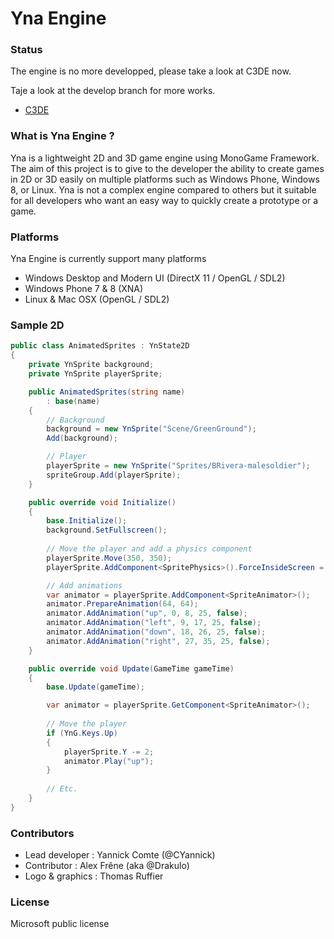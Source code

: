Yna Engine
==========

### Status

The engine is no more developped, please take a look at C3DE now.

Taje a look at the develop branch for more works.

- [C3DE](https://github.com/demonixis/C3DE)

### What is Yna Engine ?

Yna is a lightweight 2D and 3D game engine using MonoGame Framework. 
The aim of this project is to give to the developer the ability to create games in 2D or 3D easily on multiple platforms such as Windows Phone, Windows 8, or Linux. 
Yna is not a complex engine compared to others but it suitable for all developers who want an easy way to quickly create a prototype or a game.

### Platforms

Yna Engine is currently support many platforms
* Windows Desktop and Modern UI (DirectX 11 / OpenGL / SDL2)
* Windows Phone 7 & 8 (XNA)
* Linux & Mac OSX (OpenGL / SDL2)

### Sample 2D

```C#
public class AnimatedSprites : YnState2D
{
	private YnSprite background;
	private YnSprite playerSprite;

	public AnimatedSprites(string name)
		: base(name)
	{
		// Background
		background = new YnSprite("Scene/GreenGround");
		Add(background);

		// Player
		playerSprite = new YnSprite("Sprites/BRivera-malesoldier");
		spriteGroup.Add(playerSprite);
	}

	public override void Initialize()
	{
		base.Initialize();
		background.SetFullscreen();
		
		// Move the player and add a physics component
		playerSprite.Move(350, 350);
		playerSprite.AddComponent<SpritePhysics>().ForceInsideScreen = true;

		// Add animations
		var animator = playerSprite.AddComponent<SpriteAnimator>();
		animator.PrepareAnimation(64, 64);
		animator.AddAnimation("up", 0, 8, 25, false);
		animator.AddAnimation("left", 9, 17, 25, false);
		animator.AddAnimation("down", 18, 26, 25, false);
		animator.AddAnimation("right", 27, 35, 25, false);
	}

	public override void Update(GameTime gameTime)
	{
		base.Update(gameTime);

		var animator = playerSprite.GetComponent<SpriteAnimator>();
		
		// Move the player
		if (YnG.Keys.Up)
		{
			playerSprite.Y -= 2;
			animator.Play("up");
		}
		
		// Etc.
	}
}
```

### Contributors
- Lead developer : Yannick Comte (@CYannick)
- Contributor : Alex Frêne (aka @Drakulo)
- Logo & graphics : Thomas Ruffier

### License
Microsoft public license